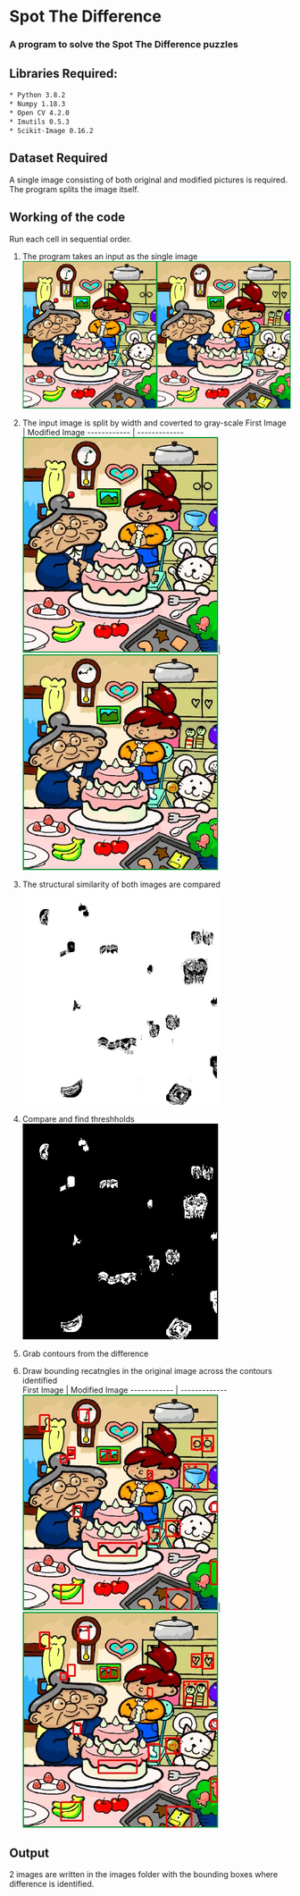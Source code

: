 # Spot The Difference 
### A program to solve the Spot The Difference puzzles

## Libraries Required: 
    * Python 3.8.2
    * Numpy 1.18.3
    * Open CV 4.2.0
    * Imutils 0.5.3
    * Scikit-Image 0.16.2
## Dataset Required
A single image consisting of both original and modified pictures is required. The program splits the image itself.

## Working of the code
Run each cell in sequential order.  
1. The program takes an input as the single image
![Input](Images/spot.jpg)  


2. The input image is split by width and coverted to gray-scale
    First Image  | Modified Image
    ------------ | -------------
    ![Split Images](Images/preimageog.jpg)| ![Input](Images/preimagedif.jpg) 

3. The structural similarity of both images are compared  
 ![Split Images](Images/Diff.jpg)


4. Compare and find threshholds   
     ![Threshhold](Images/Thresh.jpg)  

5. Grab contours from the difference

6. Draw bounding recatngles in the original image across the contours identified  
    First Image  | Modified Image
    ------------ | -------------
    ![Split Images](Images/imageog.jpg)| ![Input](Images/imagedif.jpg)

## Output

2 images are written in the images folder with the bounding boxes where difference is identified.




